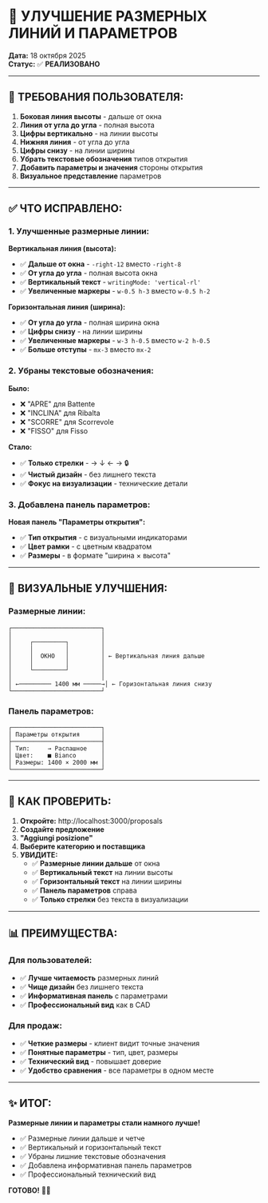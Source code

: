 # 📏 УЛУЧШЕНИЕ РАЗМЕРНЫХ ЛИНИЙ И ПАРАМЕТРОВ

**Дата:** 18 октября 2025  
**Статус:** ✅ **РЕАЛИЗОВАНО**

---

## 🎯 ТРЕБОВАНИЯ ПОЛЬЗОВАТЕЛЯ:

1. **Боковая линия высоты** - дальше от окна
2. **Линия от угла до угла** - полная высота
3. **Цифры вертикально** - на линии высоты
4. **Нижняя линия** - от угла до угла
5. **Цифры снизу** - на линии ширины
6. **Убрать текстовые обозначения** типов открытия
7. **Добавить параметры и значения** стороны открытия
8. **Визуальное представление** параметров

---

## ✅ ЧТО ИСПРАВЛЕНО:

### **1. Улучшенные размерные линии:**

**Вертикальная линия (высота):**

- ✅ **Дальше от окна** - `-right-12` вместо `-right-8`
- ✅ **От угла до угла** - полная высота окна
- ✅ **Вертикальный текст** - `writingMode: 'vertical-rl'`
- ✅ **Увеличенные маркеры** - `w-0.5 h-3` вместо `w-0.5 h-2`

**Горизонтальная линия (ширина):**

- ✅ **От угла до угла** - полная ширина окна
- ✅ **Цифры снизу** - на линии ширины
- ✅ **Увеличенные маркеры** - `w-3 h-0.5` вместо `w-2 h-0.5`
- ✅ **Больше отступы** - `mx-3` вместо `mx-2`

### **2. Убраны текстовые обозначения:**

**Было:**

- ❌ "APRE" для Battente
- ❌ "INCLINA" для Ribalta
- ❌ "SCORRE" для Scorrevole
- ❌ "FISSO" для Fisso

**Стало:**

- ✅ **Только стрелки** - → ↓ ← → 🔒
- ✅ **Чистый дизайн** - без лишнего текста
- ✅ **Фокус на визуализации** - технические детали

### **3. Добавлена панель параметров:**

**Новая панель "Параметры открытия":**

- ✅ **Тип открытия** - с визуальными индикаторами
- ✅ **Цвет рамки** - с цветным квадратом
- ✅ **Размеры** - в формате "ширина × высота"

---

## 🎨 ВИЗУАЛЬНЫЕ УЛУЧШЕНИЯ:

### **Размерные линии:**

```
┌─────────────────────────┐
│                         │
│     ┌─────────┐         │
│     │         │         │
│     │  ОКНО   │         │ ← Вертикальная линия дальше
│     │         │         │
│     └─────────┘         │
│                         │
│ ←───────── 1400 мм ─────→│ ← Горизонтальная линия снизу
└─────────────────────────┘
```

### **Панель параметров:**

```
┌─────────────────────────┐
│ Параметры открытия      │
├─────────────────────────┤
│ Тип:     → Распашное    │
│ Цвет:    ■ Bianco       │
│ Размеры: 1400 × 2000 мм │
└─────────────────────────┘
```

---

## 🚀 КАК ПРОВЕРИТЬ:

1. **Откройте:** http://localhost:3000/proposals
2. **Создайте предложение**
3. **"Aggiungi posizione"**
4. **Выберите категорию и поставщика**
5. **УВИДИТЕ:**
   - ✅ **Размерные линии дальше** от окна
   - ✅ **Вертикальный текст** на линии высоты
   - ✅ **Горизонтальный текст** на линии ширины
   - ✅ **Панель параметров** справа
   - ✅ **Только стрелки** без текста в визуализации

---

## 📊 ПРЕИМУЩЕСТВА:

### **Для пользователей:**

- ✅ **Лучше читаемость** размерных линий
- ✅ **Чище дизайн** без лишнего текста
- ✅ **Информативная панель** с параметрами
- ✅ **Профессиональный вид** как в CAD

### **Для продаж:**

- ✅ **Четкие размеры** - клиент видит точные значения
- ✅ **Понятные параметры** - тип, цвет, размеры
- ✅ **Технический вид** - повышает доверие
- ✅ **Удобство сравнения** - все параметры в одном месте

---

## ✨ ИТОГ:

**Размерные линии и параметры стали намного лучше!**

- ✅ Размерные линии дальше и четче
- ✅ Вертикальный и горизонтальный текст
- ✅ Убраны лишние текстовые обозначения
- ✅ Добавлена информативная панель параметров
- ✅ Профессиональный технический вид

**ГОТОВО!** 📏✨
